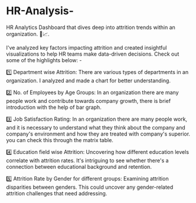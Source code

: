 # HR-Analysis-

HR Analytics Dashboard that dives deep into attrition trends within an organization. 🚀📈.

I've analyzed key factors impacting attrition and created insightful visualizations to help HR teams make data-driven decisions. Check out some of the highlights below: -

1️⃣ Department wise Attrition: There are various types of departments in an organization. I analyzed and made a chart for better understanding.

2️⃣ No. of Employees by Age Groups: In an organization there are many people work and contribute towards company growth, there is brief introduction with the help of bar graph.

3️⃣ Job Satisfaction Rating: In an organization there are many people work, and it is necessary to understand what they think about the company and company's environment and how they are treated with company's superior.
you can check this through the matrix table.

4️⃣ Education field wise Attrition: Uncovering how different education levels correlate with attrition rates. It's intriguing to see whether there's a connection between educational background and retention.

5️⃣ Attrition Rate by Gender for different groups: Examining attrition disparities between genders. This could uncover any gender-related attrition challenges that need addressing.

